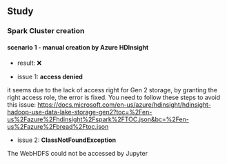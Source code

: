 ## Study

### Spark Cluster creation
#### scenario 1 - manual creation by Azure HDInsight
- result: :x:

- issue 1: **access denied**

it seems due to the lack of access right for Gen 2 storage,
by granting the right access role, the error is fixed.
You need to follow these steps to avoid this issue:
https://docs.microsoft.com/en-us/azure/hdinsight/hdinsight-hadoop-use-data-lake-storage-gen2?toc=%2Fen-us%2Fazure%2Fhdinsight%2Fspark%2FTOC.json&bc=%2Fen-us%2Fazure%2Fbread%2Ftoc.json

- issue 2: **ClassNotFoundException**

The WebHDFS could not be accessed by Jupyter
